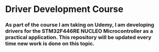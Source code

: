 # Driver Development Course

### As part of the course I am taking on Udemy, I am developing drivers for the STM32F446RE NUCLEO Microcontroller as a practical application. This repository will be updated every time new work is done on this topic.
